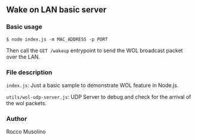 ## Wake on LAN basic server

### Basic usage

    $ node index.js -m MAC_ADDRESS -p PORT

Then call the <code>GET /wakeup</code> entrypoint to send the WOL broadcast packet over the LAN.

### File description

<code>index.js</code>: Just a basic sample to demonstrate WOL feature in Node.js.

<code>utils/wol-udp-server.js</code>: UDP Server to debug and check for the arrival of the wol packets.

### Author

Rocco Musolino

